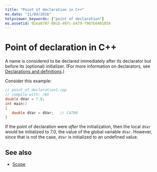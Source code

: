 ```yaml
---
title: "Point of declaration in C++"
ms.date: "11/04/2016"
helpviewer_keywords: ["point of declaration"]
ms.assetid: 92ea8707-80cb-497c-b479-f907b8401859
---
```

# Point of declaration in C++

A name is considered to be declared immediately after its declarator but before its (optional) initializer. (For more information on declarators, see [Declarations and definitions](declarations-and-definitions-cpp.md).)

Consider this example:

```cpp
// point_of_declaration1.cpp
// compile with: /W1
double dVar = 7.0;
int main()
{
   double dVar = dVar;   // C4700
}
```

If the point of declaration were *after* the initialization, then the local `dVar` would be initialized to 7.0, the value of the global variable `dVar`. However, since that is not the case, `dVar` is initialized to an undefined value.

## See also

- [Scope](../cpp/scope-visual-cpp.md)
